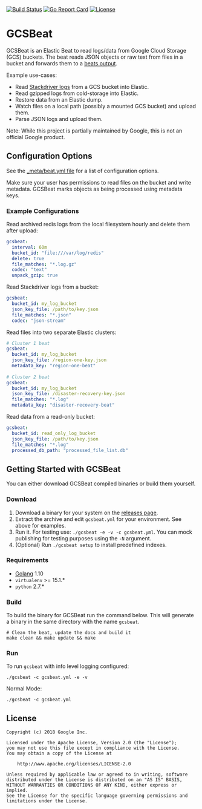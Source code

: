 [![Build Status](https://travis-ci.org/GoogleCloudPlatform/gcsbeat.svg?branch=master)](https://travis-ci.org/GoogleCloudPlatform/gcsbeat) [![Go Report Card](https://goreportcard.com/badge/github.com/GoogleCloudPlatform/gcsbeat)](https://goreportcard.com/report/github.com/GoogleCloudPlatform/gcsbeat) [![License](https://img.shields.io/badge/license-Apache%202.0-blue.svg)](https://opensource.org/licenses/Apache-2.0)



# GCSBeat

GCSBeat is an Elastic Beat to read logs/data from Google Cloud Storage (GCS) buckets.
The beat reads JSON objects or raw text from files in a bucket and forwards them to a [beats output](https://www.elastic.co/guide/en/beats/filebeat/current/configuring-output.html).

Example use-cases:

* Read [Stackdriver logs](https://cloud.google.com/stackdriver/) from a GCS bucket into Elastic.
* Read gzipped logs from cold-storage into Elastic.
* Restore data from an Elastic dump.
* Watch files on a local path (possibly a mounted GCS bucket) and upload them.
* Parse JSON logs and upload them.

Note: While this project is partially maintained by Google, this is not an official Google product.

## Configuration Options

See the [_meta/beat.yml file](./_meta/beat.yml) for a list of configuration options.

Make sure your user has permissions to read files on the bucket and write metadata.
GCSBeat marks objects as being processed using metadata keys.

### Example Configurations

Read archived redis logs from the local filesystem hourly and delete them after upload:

```yaml
gcsbeat:
  interval: 60m
  bucket_id: "file:///var/log/redis"
  delete: true
  file_matches: "*.log.gz"
  codec: "text"
  unpack_gzip: true
```

Read Stackdriver logs from a bucket:

```yaml
gcsbeat:
  bucket_id: my_log_bucket
  json_key_file: /path/to/key.json
  file_matches: "*.json"
  codec: "json-stream"
```

Read files into two separate Elastic clusters:

```yaml
# Cluster 1 beat
gcsbeat:
  bucket_id: my_log_bucket
  json_key_file: /region-one-key.json
  metadata_key: "region-one-beat"
  
# Cluster 2 beat
gcsbeat:
  bucket_id: my_log_bucket
  json_key_file: /disaster-recovery-key.json
  file_matches: "*.log"
  metadata_key: "disaster-recovery-beat"
```

Read data from a read-only bucket:

```yaml
gcsbeat:
  bucket_id: read_only_log_bucket
  json_key_file: /path/to/key.json
  file_matches: "*.log"
  processed_db_path: "processed_file_list.db"
```

## Getting Started with GCSBeat

You can either download GCSBeat compiled binaries or build them yourself.

### Download

1. Download a binary for your system on the [releases page](https://github.com/GoogleCloudPlatform/gcsbeat/releases).
2. Extract the archive and edit `gcsbeat.yml` for your environment. See above for examples.
3. Run it. For testing use: `./gcsbeat -e -v -c gcsbeat.yml`. 
   You can mock publishing for testing purposes using the `-N` argument.
4. (Optional) Run `./gcsbeat setup` to install predefined indexes. 

### Requirements

* [Golang](https://golang.org/dl/) 1.10
* `virtualenv` >= 15.1.*
* `python` 2.7.*

### Build

To build the binary for GCSBeat run the command below. This will generate a binary
in the same directory with the name `gcsbeat`.

```shell
# Clean the beat, update the docs and build it
make clean && make update && make
```

### Run

To run `gcsbeat` with info level logging configured:

```shell
./gcsbeat -c gcsbeat.yml -e -v
```

Normal Mode:

```shell
./gcsbeat -c gcsbeat.yml
```

## License

```
Copyright (c) 2018 Google Inc.

Licensed under the Apache License, Version 2.0 (the "License");
you may not use this file except in compliance with the License.
You may obtain a copy of the License at

    http://www.apache.org/licenses/LICENSE-2.0

Unless required by applicable law or agreed to in writing, software
distributed under the License is distributed on an "AS IS" BASIS,
WITHOUT WARRANTIES OR CONDITIONS OF ANY KIND, either express or implied.
See the License for the specific language governing permissions and
limitations under the License.
```
